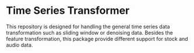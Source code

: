 # Time Series Transformer
This repository is designed for handling the general time series data transformation such as sliding window or denoising data.
Besides the feature transformation, this package provide different support for stock and audio data.

